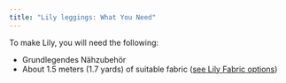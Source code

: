 ```yaml
---
title: "Lily leggings: What You Need"
---
```


To make Lily, you will need the following:

- Grundlegendes Nähzubehör
- About 1.5 meters (1.7 yards) of suitable fabric ([see Lily Fabric options](/docs/designs/lily/fabric))
